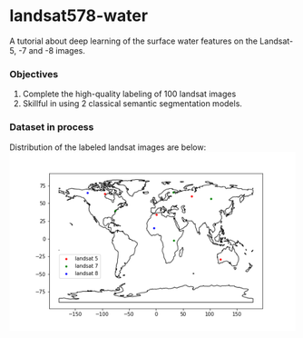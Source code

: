 # **landsat578-water**
A tutorial about deep learning of the surface water features on the Landsat-5, -7 and -8 images.
### **Objectives**
1. Complete the high-quality labeling of 100 landsat images
2. Skillful in using 2 classical semantic segmentation models.
### **Dataset in process**
Distribution of the labeled landsat images are below:
![Distribution of the labled image ](./figures/dset_distribution.png)
